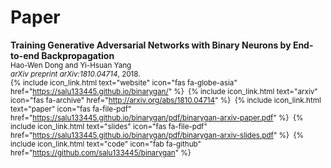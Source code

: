 # Paper

__Training Generative Adversarial Networks with Binary Neurons by End-to-end Backpropagation__<br>
<span style="font-size:smaller;">
  Hao-Wen Dong and Yi-Hsuan Yang<br>
  _arXiv preprint arXiv:1810.04714_, 2018.<br>
  {% include icon_link.html text="website" icon="fas fa-globe-asia" href="https://salu133445.github.io/binarygan/" %}&nbsp;
  {% include icon_link.html text="arxiv" icon="fas fa-archive" href="http://arxiv.org/abs/1810.04714" %}&nbsp;
  {% include icon_link.html text="paper" icon="fas fa-file-pdf" href="https://salu133445.github.io/binarygan/pdf/binarygan-arxiv-paper.pdf" %}&nbsp;
  {% include icon_link.html text="slides" icon="fas fa-file-pdf" href="https://salu133445.github.io/binarygan/pdf/binarygan-arxiv-slides.pdf" %}&nbsp;
  {% include icon_link.html text="code" icon="fab fa-github" href="https://github.com/salu133445/binarygan" %}
</span>
